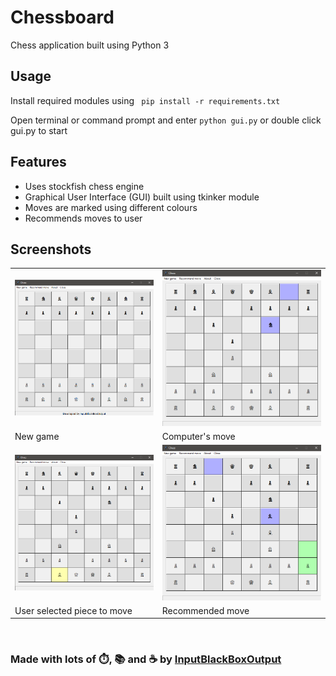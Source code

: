 # Chessboard
Chess application built using Python 3

## Usage
Install required modules using <code> pip install -r requirements.txt </code>

Open terminal or command prompt and enter <code>python gui.py</code> or double click gui.py to start

## Features
- Uses stockfish chess engine
- Graphical User Interface (GUI) built using tkinker module
- Moves are marked using different colours
- Recommends moves to user

## Screenshots
|||
|--|--|
|<img src="screenshot/screenshot1.png">|<img src="screenshot/screenshot2.png">|
|New game|Computer's move|
|<img src="screenshot/screenshot3.png">|<img src="screenshot/screenshot4.png">|
|User selected piece to move|Recommended move|

<br>

### Made with lots of ⏱️, 📚 and ☕ by [InputBlackBoxOutput](https://github.com/InputBlackBoxOutput)

